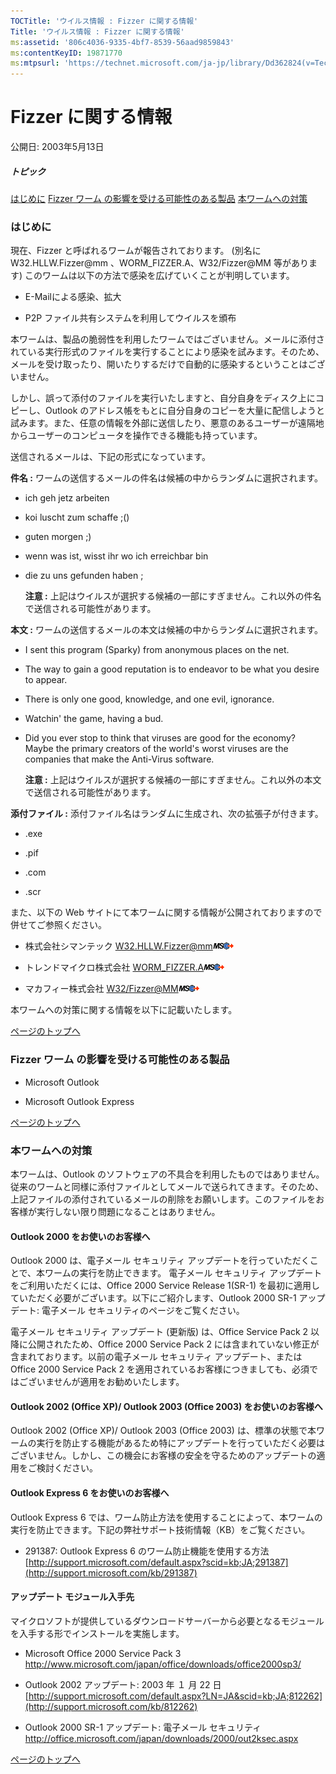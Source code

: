 ```yaml
---
TOCTitle: 'ウイルス情報 : Fizzer に関する情報'
Title: 'ウイルス情報 : Fizzer に関する情報'
ms:assetid: '806c4036-9335-4bf7-8539-56aad9859843'
ms:contentKeyID: 19871770
ms:mtpsurl: 'https://technet.microsoft.com/ja-jp/library/Dd362824(v=TechNet.10)'
---
```


Fizzer に関する情報
===================

公開日: 2003年5月13日

##### トピック

[](#ecaa)[はじめに](#ecaa)
[](#ebaa)[Fizzer ワーム の影響を受ける可能性のある製品](#ebaa)
[](#eaaa)[本ワームへの対策](#eaaa)

### はじめに

現在、Fizzer と呼ばれるワームが報告されております。 (別名に W32.HLLW.Fizzer@mm 、WORM\_FIZZER.A、W32/Fizzer@MM 等があります) このワームは以下の方法で感染を広げていくことが判明しています。

-   E-Mailによる感染、拡大

-   P2P ファイル共有システムを利用してウイルスを頒布

本ワームは、製品の脆弱性を利用したワームではございません。メールに添付されている実行形式のファイルを実行することにより感染を試みます。そのため、メールを受け取ったり、開いたりするだけで自動的に感染するということはございません。

しかし、誤って添付のファイルを実行いたしますと、自分自身をディスク上にコピーし、Outlook のアドレス帳をもとに自分自身のコピーを大量に配信しようと試みます。また、任意の情報を外部に送信したり、悪意のあるユーザーが遠隔地からユーザーのコンピュータを操作できる機能も持っています。

送信されるメールは、下記の形式になっています。

**件名 :** ワームの送信するメールの件名は候補の中からランダムに選択されます。

-   ich geh jetz arbeiten

-   koi luscht zum schaffe ;()

-   guten morgen ;)

-   wenn was ist, wisst ihr wo ich erreichbar bin

-   die zu uns gefunden haben ;

    **注意 :** 上記はウイルスが選択する候補の一部にすぎません。これ以外の件名で送信される可能性があります。

**本文 :** ワームの送信するメールの本文は候補の中からランダムに選択されます。

-   I sent this program (Sparky) from anonymous places on the net.

-   The way to gain a good reputation is to endeavor to be what you desire to appear.

-   There is only one good, knowledge, and one evil, ignorance.

-   Watchin' the game, having a bud.

-   Did you ever stop to think that viruses are good for the economy? Maybe the primary creators of the world's worst viruses are the companies that make the Anti-Virus software.

    **注意 :** 上記はウイルスが選択する候補の一部にすぎません。これ以外の本文で送信される可能性があります。

**添付ファイル :** 添付ファイル名はランダムに生成され、次の拡張子が付きます。

-   .exe

-   .pif

-   .com

-   .scr

また、以下の Web サイトにて本ワームに関する情報が公開されておりますので併せてご参照ください。

-   株式会社シマンテック
    [W32.HLLW.Fizzer@mm](http://www.symantec.com/region/jp/sarcj/data/w/w32.hllw.fizzer@mm.html)![](images/Dd362824.leave-ms(ja-jp,TechNet.10).gif)

-   トレンドマイクロ株式会社
    [WORM\_FIZZER.A](http://www.trendmicro.co.jp/vinfo/virusencyclo/default5.asp?vname=worm_fizzer.a)![](images/Dd362824.leave-ms(ja-jp,TechNet.10).gif)

-   マカフィー株式会社
    [W32/Fizzer@MM](http://www.mcafee.com/japan/security/virf.asp?v=w32/fizzer@mm)![](images/Dd362824.leave-ms(ja-jp,TechNet.10).gif)

本ワームへの対策に関する情報を以下に記載いたします。

[](#mainsection)[ページのトップへ](#mainsection)

### Fizzer ワーム の影響を受ける可能性のある製品

-   Microsoft Outlook

-   Microsoft Outlook Express

[](#mainsection)[ページのトップへ](#mainsection)

### 本ワームへの対策

本ワームは、Outlook のソフトウェアの不具合を利用したものではありません。従来のワームと同様に添付ファイルとしてメールで送られてきます。そのため、上記ファイルの添付されているメールの削除をお願いします。このファイルをお客様が実行しない限り問題になることはありません。

#### Outlook 2000 をお使いのお客様へ

Outlook 2000 は、電子メール セキュリティ アップデートを行っていただくことで、本ワームの実行を防止できます。 電子メール セキュリティ アップデートをご利用いただくには、Office 2000 Service Release 1(SR-1) を最初に適用していただく必要がございます。以下にご紹介します、Outlook 2000 SR-1 アップデート: 電子メール セキュリティのページをご覧ください。

電子メール セキュリティ アップデート (更新版) は、Office Service Pack 2 以降に公開されたため、Office 2000 Service Pack 2 には含まれていない修正が含まれております。以前の電子メール セキュリティ アップデート、または Office 2000 Service Pack 2 を適用されているお客様につきましても、必須ではございませんが適用をお勧めいたします。

#### Outlook 2002 (Office XP)/ Outlook 2003 (Office 2003) をお使いのお客様へ

Outlook 2002 (Office XP)/ Outlook 2003 (Office 2003) は、標準の状態で本ワームの実行を防止する機能があるため特にアップデートを行っていただく必要はございません。しかし、この機会にお客様の安全を守るためのアップデートの適用をご検討ください。

#### Outlook Express 6 をお使いのお客様へ

Outlook Express 6 では、ワーム防止方法を使用することによって、本ワームの実行を防止できます。下記の弊社サポート技術情報（KB）をご覧ください。

-   291387: Outlook Express 6 のワーム防止機能を使用する方法
    [http://support.microsoft.com/default.aspx?scid=kb;JA;291387](http://support.microsoft.com/kb/291387)

#### アップデート モジュール入手先

マイクロソフトが提供しているダウンロードサーバーから必要となるモジュールを入手する形でインストールを実施します。

-   Microsoft Office 2000 Service Pack 3
    <http://www.microsoft.com/japan/office/downloads/office2000sp3/>

-   Outlook 2002 アップデート: 2003 年 １ 月 22 日
    [http://support.microsoft.com/default.aspx?LN=JA&scid=kb;JA;812262](http://support.microsoft.com/kb/812262)

-   Outlook 2000 SR-1 アップデート: 電子メール セキュリティ
    <http://office.microsoft.com/japan/downloads/2000/out2ksec.aspx>

[](#mainsection)[ページのトップへ](#mainsection)

